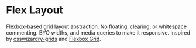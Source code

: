 # Flex Layout

Flexbox-based grid layout abstraction. No floating, clearing, or whitespace commenting. BYO widths, and media queries to make it responsive.
Inspired by [csswizardry-grids](http://csswizardry.com/csswizardry-grids/) and [Flexbox Grid](https://github.com/kristoferjoseph/flexboxgrid).